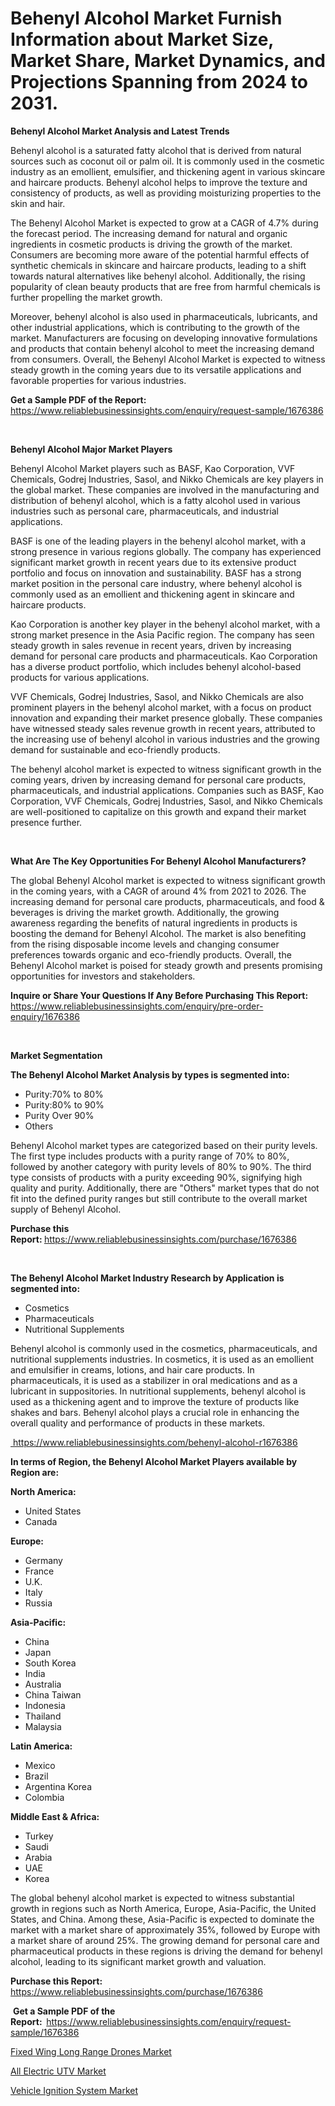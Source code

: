 <p><h1>Behenyl Alcohol Market Furnish Information about Market Size, Market Share, Market Dynamics, and Projections Spanning from 2024 to 2031.</h1></p><p><strong>Behenyl Alcohol Market Analysis and Latest Trends</strong></p>
<p><p>Behenyl alcohol is a saturated fatty alcohol that is derived from natural sources such as coconut oil or palm oil. It is commonly used in the cosmetic industry as an emollient, emulsifier, and thickening agent in various skincare and haircare products. Behenyl alcohol helps to improve the texture and consistency of products, as well as providing moisturizing properties to the skin and hair.</p><p>The Behenyl Alcohol Market is expected to grow at a CAGR of 4.7% during the forecast period. The increasing demand for natural and organic ingredients in cosmetic products is driving the growth of the market. Consumers are becoming more aware of the potential harmful effects of synthetic chemicals in skincare and haircare products, leading to a shift towards natural alternatives like behenyl alcohol. Additionally, the rising popularity of clean beauty products that are free from harmful chemicals is further propelling the market growth.</p><p>Moreover, behenyl alcohol is also used in pharmaceuticals, lubricants, and other industrial applications, which is contributing to the growth of the market. Manufacturers are focusing on developing innovative formulations and products that contain behenyl alcohol to meet the increasing demand from consumers. Overall, the Behenyl Alcohol Market is expected to witness steady growth in the coming years due to its versatile applications and favorable properties for various industries.</p></p>
<p><strong>Get a Sample PDF of the Report:&nbsp;</strong> <a href="https://www.reliablebusinessinsights.com/enquiry/request-sample/1676386">https://www.reliablebusinessinsights.com/enquiry/request-sample/1676386</a></p>
<p>&nbsp;</p>
<p><strong>Behenyl Alcohol Major Market Players</strong></p>
<p><p>Behenyl Alcohol Market players such as BASF, Kao Corporation, VVF Chemicals, Godrej Industries, Sasol, and Nikko Chemicals are key players in the global market. These companies are involved in the manufacturing and distribution of behenyl alcohol, which is a fatty alcohol used in various industries such as personal care, pharmaceuticals, and industrial applications.</p><p>BASF is one of the leading players in the behenyl alcohol market, with a strong presence in various regions globally. The company has experienced significant market growth in recent years due to its extensive product portfolio and focus on innovation and sustainability. BASF has a strong market position in the personal care industry, where behenyl alcohol is commonly used as an emollient and thickening agent in skincare and haircare products.</p><p>Kao Corporation is another key player in the behenyl alcohol market, with a strong market presence in the Asia Pacific region. The company has seen steady growth in sales revenue in recent years, driven by increasing demand for personal care products and pharmaceuticals. Kao Corporation has a diverse product portfolio, which includes behenyl alcohol-based products for various applications.</p><p>VVF Chemicals, Godrej Industries, Sasol, and Nikko Chemicals are also prominent players in the behenyl alcohol market, with a focus on product innovation and expanding their market presence globally. These companies have witnessed steady sales revenue growth in recent years, attributed to the increasing use of behenyl alcohol in various industries and the growing demand for sustainable and eco-friendly products.</p><p>The behenyl alcohol market is expected to witness significant growth in the coming years, driven by increasing demand for personal care products, pharmaceuticals, and industrial applications. Companies such as BASF, Kao Corporation, VVF Chemicals, Godrej Industries, Sasol, and Nikko Chemicals are well-positioned to capitalize on this growth and expand their market presence further.</p></p>
<p>&nbsp;</p>
<p><strong>What Are The Key Opportunities For Behenyl Alcohol Manufacturers?</strong></p>
<p><p>The global Behenyl Alcohol market is expected to witness significant growth in the coming years, with a CAGR of around 4% from 2021 to 2026. The increasing demand for personal care products, pharmaceuticals, and food & beverages is driving the market growth. Additionally, the growing awareness regarding the benefits of natural ingredients in products is boosting the demand for Behenyl Alcohol. The market is also benefiting from the rising disposable income levels and changing consumer preferences towards organic and eco-friendly products. Overall, the Behenyl Alcohol market is poised for steady growth and presents promising opportunities for investors and stakeholders.</p></p>
<p><strong>Inquire or Share Your Questions If Any Before Purchasing This Report:</strong> <a href="https://www.reliablebusinessinsights.com/enquiry/pre-order-enquiry/1676386">https://www.reliablebusinessinsights.com/enquiry/pre-order-enquiry/1676386</a></p>
<p>&nbsp;</p>
<p><strong>Market Segmentation</strong></p>
<p><strong>The Behenyl Alcohol Market Analysis by types is segmented into:</strong></p>
<p><ul><li>Purity:70% to 80%</li><li>Purity:80% to 90%</li><li>Purity Over 90%</li><li>Others</li></ul></p>
<p><p>Behenyl Alcohol market types are categorized based on their purity levels. The first type includes products with a purity range of 70% to 80%, followed by another category with purity levels of 80% to 90%. The third type consists of products with a purity exceeding 90%, signifying high quality and purity. Additionally, there are "Others" market types that do not fit into the defined purity ranges but still contribute to the overall market supply of Behenyl Alcohol.</p></p>
<p><strong>Purchase this Report:&nbsp;</strong><a href="https://www.reliablebusinessinsights.com/purchase/1676386">https://www.reliablebusinessinsights.com/purchase/1676386</a></p>
<p>&nbsp;</p>
<p><strong>The Behenyl Alcohol Market Industry Research by Application is segmented into:</strong></p>
<p><ul><li>Cosmetics</li><li>Pharmaceuticals</li><li>Nutritional Supplements</li></ul></p>
<p><p>Behenyl alcohol is commonly used in the cosmetics, pharmaceuticals, and nutritional supplements industries. In cosmetics, it is used as an emollient and emulsifier in creams, lotions, and hair care products. In pharmaceuticals, it is used as a stabilizer in oral medications and as a lubricant in suppositories. In nutritional supplements, behenyl alcohol is used as a thickening agent and to improve the texture of products like shakes and bars. Behenyl alcohol plays a crucial role in enhancing the overall quality and performance of products in these markets.</p></p>
<p><a href="https://www.reliablebusinessinsights.com/behenyl-alcohol-r1676386">&nbsp;https://www.reliablebusinessinsights.com/behenyl-alcohol-r1676386</a></p>
<p><strong>In terms of Region, the Behenyl Alcohol Market Players available by Region are:</strong></p>
<p>
    <p> <strong> North America: </strong>
        <ul>
            <li>United States</li>
            <li>Canada</li>
        </ul>
        </p> 
    <p> <strong> Europe: </strong>
        <ul>
            <li>Germany</li>
            <li>France</li>
            <li>U.K.</li>
            <li>Italy</li>
            <li>Russia</li>
        </ul>
        </p> 
    <p> <strong> Asia-Pacific: </strong>
        <ul>
            <li>China</li>
            <li>Japan</li>
            <li>South Korea</li>
            <li>India</li>
            <li>Australia</li>
            <li>China Taiwan</li>
            <li>Indonesia</li>
            <li>Thailand</li>
            <li>Malaysia</li>
        </ul>
        </p> 
    <p> <strong> Latin America: </strong>
        <ul>
            <li>Mexico</li>
            <li>Brazil</li>
            <li>Argentina Korea</li>
            <li>Colombia</li>
        </ul>
        </p> 
    <p> <strong> Middle East & Africa: </strong>
        <ul>
            <li>Turkey</li>
            <li>Saudi</li>
            <li>Arabia</li>
            <li>UAE</li>
            <li>Korea</li>
        </ul>
    </p>
    </p>
<p><p>The global behenyl alcohol market is expected to witness substantial growth in regions such as North America, Europe, Asia-Pacific, the United States, and China. Among these, Asia-Pacific is expected to dominate the market with a market share of approximately 35%, followed by Europe with a market share of around 25%. The growing demand for personal care and pharmaceutical products in these regions is driving the demand for behenyl alcohol, leading to its significant market growth and valuation.</p></p>
<p><strong>Purchase this Report: </strong><a href="https://www.reliablebusinessinsights.com/purchase/1676386">https://www.reliablebusinessinsights.com/purchase/1676386</a></p>
<p>&nbsp;<strong>Get a Sample PDF of the Report:&nbsp;&nbsp;</strong><a href="https://www.reliablebusinessinsights.com/enquiry/request-sample/1676386">https://www.reliablebusinessinsights.com/enquiry/request-sample/1676386</a></p>
<p><strong></strong></p>
<p><p><a href="https://medium.com/@sura.dutkadut/global-fixed-wing-long-range-drones-industry-types-applications-market-players-regional-growth-e3db6f54b2e6">Fixed Wing Long Range Drones Market</a></p><p><a href="https://medium.com/@cpierre31945/comprehensive-analysis-of-the-global-all-electric-utv-market-growth-trends-market-forecasts-7b0005ccf89c">All Electric UTV Market</a></p><p><a href="https://medium.com/@drakesporer988/vehicle-ignition-system-market-size-share-analysis-growth-trends-forecast-2024-2031-360d3519b4de">Vehicle Ignition System Market</a></p></p>